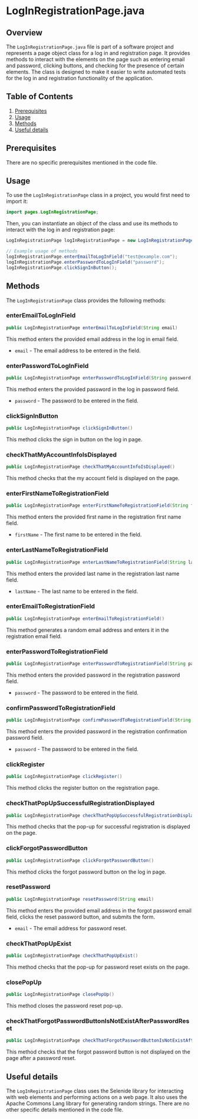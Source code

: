 # LogInRegistrationPage.java
## Overview
The `LogInRegistrationPage.java` file is part of a software project and represents a page object class for a log in and registration page. It provides methods to interact with the elements on the page such as entering email and password, clicking buttons, and checking for the presence of certain elements. The class is designed to make it easier to write automated tests for the log in and registration functionality of the application.

## Table of Contents
1. [Prerequisites](#prerequisites)
2. [Usage](#usage)
3. [Methods](#methods)
4. [Useful details](#properties)

## Prerequisites
There are no specific prerequisites mentioned in the code file.

## Usage
To use the `LogInRegistrationPage` class in a project, you would first need to import it:
```java
import pages.LogInRegistrationPage;
```
Then, you can instantiate an object of the class and use its methods to interact with the log in and registration page:
```java
LogInRegistrationPage logInRegistrationPage = new LogInRegistrationPage();

// Example usage of methods
logInRegistrationPage.enterEmailToLogInField("test@example.com");
logInRegistrationPage.enterPasswordToLogInField("password");
logInRegistrationPage.clickSignInButton();
```

## Methods
The `LogInRegistrationPage` class provides the following methods:

### enterEmailToLogInField
```java
public LogInRegistrationPage enterEmailToLogInField(String email)
```
This method enters the provided email address in the log in email field.
- `email` - The email address to be entered in the field.

### enterPasswordToLogInField
```java
public LogInRegistrationPage enterPasswordToLogInField(String password)
```
This method enters the provided password in the log in password field.
- `password` - The password to be entered in the field.

### clickSignInButton
```java
public LogInRegistrationPage clickSignInButton()
```
This method clicks the sign in button on the log in page.

### checkThatMyAccountInfoIsDisplayed
```java
public LogInRegistrationPage checkThatMyAccountInfoIsDisplayed()
```
This method checks that the my account field is displayed on the page.

### enterFirstNameToRegistrationField
```java
public LogInRegistrationPage enterFirstNameToRegistrationField(String firstName)
```
This method enters the provided first name in the registration first name field.
- `firstName` - The first name to be entered in the field.

### enterLastNameToRegistrationField
```java
public LogInRegistrationPage enterLastNameToRegistrationField(String lastName)
```
This method enters the provided last name in the registration last name field.
- `lastName` - The last name to be entered in the field.

### enterEmailToRegistrationField
```java
public LogInRegistrationPage enterEmailToRegistrationField()
```
This method generates a random email address and enters it in the registration email field.

### enterPasswordToRegistrationField
```java
public LogInRegistrationPage enterPasswordToRegistrationField(String password)
```
This method enters the provided password in the registration password field.
- `password` - The password to be entered in the field.

### confirmPasswordToRegistrationField
```java
public LogInRegistrationPage confirmPasswordToRegistrationField(String password)
```
This method enters the provided password in the registration confirmation password field.
- `password` - The password to be entered in the field.

### clickRegister
```java
public LogInRegistrationPage clickRegister()
```
This method clicks the register button on the registration page.

### checkThatPopUpSuccessfulRegistrationDisplayed
```java
public LogInRegistrationPage checkThatPopUpSuccessfulRegistrationDisplayed()
```
This method checks that the pop-up for successful registration is displayed on the page.

### clickForgotPasswordButton
```java
public LogInRegistrationPage clickForgotPasswordButton()
```
This method clicks the forgot password button on the log in page.

### resetPassword
```java
public LogInRegistrationPage resetPassword(String email)
```
This method enters the provided email address in the forgot password email field, clicks the reset password button, and submits the form.
- `email` - The email address for password reset.

### checkThatPopUpExist
```java
public LogInRegistrationPage checkThatPopUpExist()
```
This method checks that the pop-up for password reset exists on the page.

### closePopUp
```java
public LogInRegistrationPage closePopUp()
```
This method closes the password reset pop-up.

### checkThatForgotPasswordButtonIsNotExistAfterPasswordReset
```java
public LogInRegistrationPage checkThatForgotPasswordButtonIsNotExistAfterPasswordReset()
```
This method checks that the forgot password button is not displayed on the page after a password reset.

## Useful details
The `LogInRegistrationPage` class uses the Selenide library for interacting with web elements and performing actions on a web page. It also uses the Apache Commons Lang library for generating random strings. There are no other specific details mentioned in the code file.